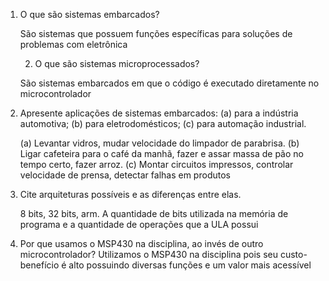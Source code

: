 1. O que são sistemas embarcados?

	São sistemas que possuem funções específicas para soluções de problemas com eletrônica

	2. O que são sistemas microprocessados?
	
	São sistemas embarcados em que o código é executado diretamente no microcontrolador 
	
3. Apresente aplicações de sistemas embarcados: (a) para a indústria automotiva; (b) para eletrodomésticos; (c) para automação industrial.

	(a) Levantar vidros, mudar velocidade do limpador de parabrisa.
	(b) Ligar cafeteira para o café da manhã, fazer e assar massa de pão no tempo certo, fazer arroz.
	(c) Montar circuitos impressos, controlar velocidade de prensa, detectar falhas em produtos
	
4. Cite arquiteturas possíveis e as diferenças entre elas.

	8 bits, 32 bits, arm. A quantidade de bits utilizada na memória de programa e a quantidade de operações que a ULA possui 

5. Por que usamos o MSP430 na disciplina, ao invés de outro microcontrolador?
	Utilizamos o MSP430 na disciplina pois seu custo-benefício é alto possuindo diversas funções e um valor mais acessível